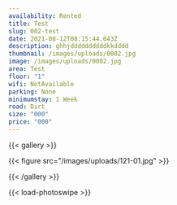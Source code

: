 ```yaml
---
availability: Rented
title: Test
slug: 002-test
date: 2021-08-12T08:15:44.643Z
description: ghhjddddddddddkkdddd
thumbnail: /images/uploads/0002.jpg
image: /images/uploads/0002.jpg
area: Test
floor: "1"
wifi: NotAvailable
parking: None
minimumstay: 1 Week
road: Dirt
size: "000"
price: "000"
---
```

{{< gallery >}}

{{< figure src="/images/uploads/121-01.jpg" >}}

{{< /gallery >}}

{{< load-photoswipe >}}